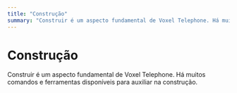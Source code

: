 ```yaml
---
title: "Construção"
summary: "Construir é um aspecto fundamental de Voxel Telephone. Há muitos comandos e ferramentas disponíveis para auxiliar na construção."
---
```


# Construção

Construir é um aspecto fundamental de Voxel Telephone. Há muitos comandos e ferramentas disponíveis para auxiliar na construção.
